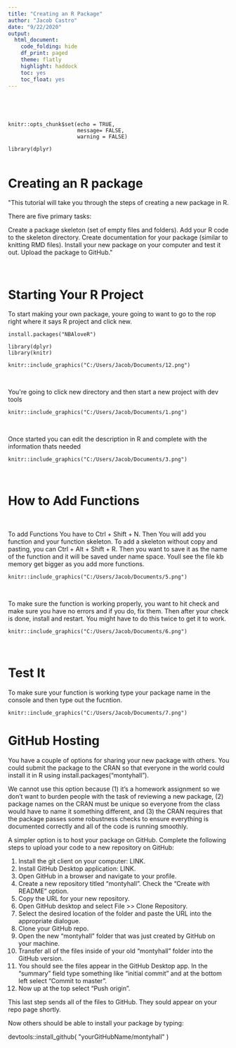 ```yaml
---
title: "Creating an R Package"
author: "Jacob Castro"
date: "9/22/2020" 
output: 
  html_document:
    code_folding: hide
    df_print: paged
    theme: flatly
    highlight: haddock
    toc: yes
    toc_float: yes
---
```

<br>  
  
```{r  include= FALSE}


knitr::opts_chunk$set(echo = TRUE,
                      message= FALSE,
                      warning = FALSE)

library(dplyr)


```

# Creating an R package

"This tutorial will take you through the steps of creating a new package in R.

There are five primary tasks:

Create a package skeleton (set of empty files and folders).
Add your R code to the skeleton directory.
Create documentation for your package (similar to knitting RMD files).
Install your new package on your computer and test it out.
Upload the package to GitHub."


<br>


# Starting Your R Project

To start making your own package, youre going to want to go to the rop right where it says R project and click new.

```{r eval=FALSE, include=FALSE}
install.packages("NBAloveR")

library(dplyr)
library(knitr)

```

```{r presure1, echo=FALSE, fig.cap="New Project", out.width = '100%'}
knitr::include_graphics("C:/Users/Jacob/Documents/12.png")
```
<br>

You're going to click new directory and then start a new project with dev tools
<br>
```{r pressure2, echo=FALSE, fig.cap="New Directory", out.width = '100%'}
knitr::include_graphics("C:/Users/Jacob/Documents/1.png")
```
<br>

Once started you can edit the description in R and complete with the information thats needed
<br>
```{r pressure3, echo=FALSE, fig.cap="Description", out.width = '100%'}
knitr::include_graphics("C:/Users/Jacob/Documents/3.png")
```

<br>

# How to Add Functions
<br> 

To add Functions You have to Ctrl + Shift + N. Then You will add you function and your function skeleton. To add a skeleton without copy and pasting, you can Ctrl + Alt + Shift + R.  Then you want to save it as the name of the function and it will be saved under name space. Youll see the file kb memory get bigger as you add more functions.
<br>
```{r pressure4, echo=FALSE, fig.cap="Function", out.width = '100%'}
knitr::include_graphics("C:/Users/Jacob/Documents/5.png")
```
<br>

To make sure the function is working properly, you want to hit check and make sure you have no errors and if you do, fix them. Then after your check is done, install and restart. You might have to do this twice to get it to work. 
<br>
```{r pressure5, echo=FALSE, fig.cap="Double check work", out.width = '100%'}
knitr::include_graphics("C:/Users/Jacob/Documents/6.png")
```
<br>

# Test It
To make sure your function is working type your package name in the console and then type out the fucntion. 
```{r pressure6, echo=FALSE, fig.cap="Check Function", out.width = '100%'}
knitr::include_graphics("C:/Users/Jacob/Documents/7.png")
```
# GitHub Hosting
You have a couple of options for sharing your new package with others. You could submit the package to the CRAN so that everyone in the world could install it in R using install.packages(“montyhall”).

We cannot use this option because (1) it’s a homework assignment so we don’t want to burden people with the task of reviewing a new package, (2) package names on the CRAN must be unique so everyone from the class would have to name it something different, and (3) the CRAN requires that the package passes some robustness checks to ensure everything is documented correctly and all of the code is running smoothly.

A simpler option is to host your package on GitHub. Complete the following steps to upload your code to a new repository on GitHub:

1. Install the git client on your computer: LINK.
2. Install GitHub Desktop application: LINK.
3. Open GitHub in a browser and navigate to your profile.
4. Create a new repository titled “montyhall”. Check the “Create with README” option.
5. Copy the URL for your new repository.
6. Open GitHub desktop and select File >> Clone Repository.
7. Select the desired location of the folder and paste the URL into the appropriate dialogue.
8. Clone your GitHub repo.
9. Open the new “montyhall” folder that was just created by GitHub on your machine.
10. Transfer all of the files inside of your old “montyhall” folder into the GitHub version.
11. You should see the files appear in the GitHub Desktop app. In the “summary” field type something like “initial commit” and at the bottom left select “Commit to master”.
12. Now up at the top select “Push origin”.

This last step sends all of the files to GitHub. They sould appear on your repo page shortly.

Now others should be able to install your package by typing:

devtools::install_github( "yourGitHubName/montyhall" )
